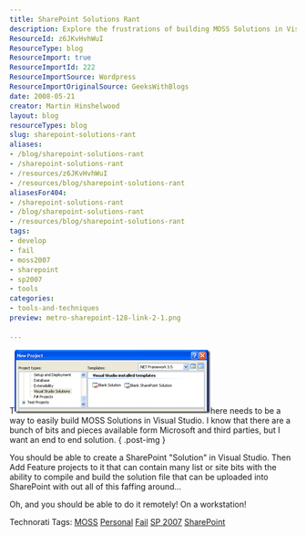 ```yaml
---
title: SharePoint Solutions Rant
description: Explore the frustrations of building MOSS Solutions in Visual Studio. Discover the need for a streamlined, end-to-end SharePoint development process!
ResourceId: z6JKvHvhWuI
ResourceType: blog
ResourceImport: true
ResourceImportId: 222
ResourceImportSource: Wordpress
ResourceImportOriginalSource: GeeksWithBlogs
date: 2008-05-21
creator: Martin Hinshelwood
layout: blog
resourceTypes: blog
slug: sharepoint-solutions-rant
aliases:
- /blog/sharepoint-solutions-rant
- /sharepoint-solutions-rant
- /resources/z6JKvHvhWuI
- /resources/blog/sharepoint-solutions-rant
aliasesFor404:
- /sharepoint-solutions-rant
- /blog/sharepoint-solutions-rant
- /resources/blog/sharepoint-solutions-rant
tags:
- develop
- fail
- moss2007
- sharepoint
- sp2007
- tools
categories:
- tools-and-techniques
preview: metro-sharepoint-128-link-2-1.png

---
```

<Rant>

T[![image](images/SharePointSolutionsRant_8482-image_thumb-1-2.png)](http://blog.hinshelwood.com/files/2011/05/GWB-WindowsLiveWriter-SharePointSolutionsRant_8482-image_2.png)here needs to be a way to easily build MOSS Solutions in Visual Studio. I know that there are a bunch of bits and pieces available form Microsoft and third parties, but I want an end to end solution.
{ .post-img }

You should be able to create a SharePoint "Solution" in Visual Studio. Then Add Feature projects to it that can contain many list or site bits with the ability to compile and build the solution file that can be uploaded into SharePoint with out all of this faffing around...

Oh, and you should be able to do it remotely! On a workstation!

</Rant>

Technorati Tags: [MOSS](http://technorati.com/tags/MOSS) [Personal](http://technorati.com/tags/Personal) [Fail](http://technorati.com/tags/Fail) [SP 2007](http://technorati.com/tags/SP+2007) [SharePoint](http://technorati.com/tags/SharePoint)
